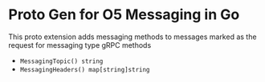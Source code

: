 Proto Gen for O5 Messaging in Go
================================

This proto extension adds messaging methods to messages marked as the request
for messaging type gRPC methods

- `MessagingTopic() string`
- `MessagingHeaders() map[string]string`
